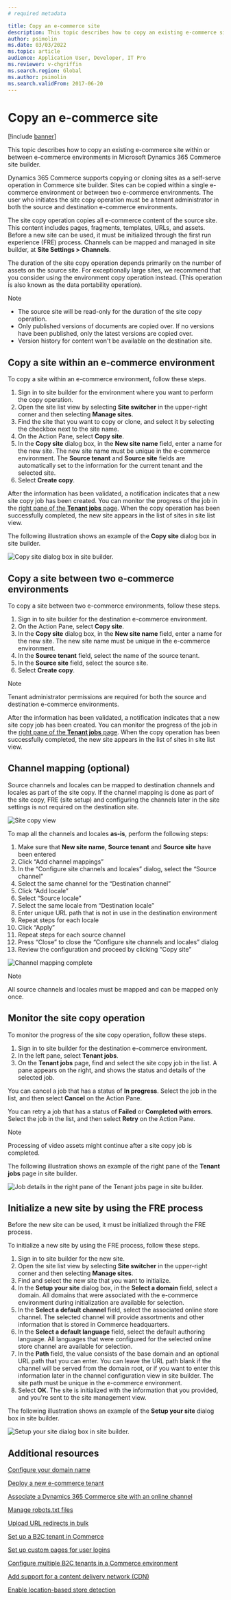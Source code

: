 ```yaml
---
# required metadata

title: Copy an e-commerce site
description: This topic describes how to copy an existing e-commerce site within or between e-commerce environments in Microsoft Dynamics 365 Commerce site builder.
author: psimolin
ms.date: 03/03/2022
ms.topic: article
audience: Application User, Developer, IT Pro
ms.reviewer: v-chgriffin
ms.search.region: Global
ms.author: psimolin
ms.search.validFrom: 2017-06-20
---
```


# Copy an e-commerce site

[!include [banner](../includes/banner.md)]

This topic describes how to copy an existing e-commerce site within or between e-commerce environments in Microsoft Dynamics 365 Commerce site builder.

Dynamics 365 Commerce supports copying or cloning sites as a self-serve operation in Commerce site builder. Sites can be copied within a single e-commerce environment or between two e-commerce environments. The user who initiates the site copy operation must be a tenant administrator in both the source and destination e-commerce environments.

The site copy operation copies all e-commerce content of the source site. This content includes pages, fragments, templates, URLs, and assets. Before a new site can be used, it must be initialized through the first run experience (FRE) process. Channels can be mapped and managed in site builder, at **Site Settings \> Channels**.

The duration of the site copy operation depends primarily on the number of assets on the source site. For exceptionally large sites, we recommend that you consider using the environment copy operation instead. (This operation is also known as the data portability operation).

> [!NOTE]
> - The source site will be read-only for the duration of the site copy operation.
> - Only published versions of documents are copied over. If no versions have been published, only the latest versions are copied over.
> - Version history for content won't be available on the destination site.

## Copy a site within an e-commerce environment

To copy a site within an e-commerce environment, follow these steps.

1. Sign in to site builder for the environment where you want to perform the copy operation.
1. Open the site list view by selecting **Site switcher** in the upper-right corner and then selecting **Manage sites**.
1. Find the site that you want to copy or clone, and select it by selecting the checkbox next to the site name.
1. On the Action Pane, select **Copy site**.
1. In the **Copy site** dialog box, in the **New site name** field, enter a name for the new site. The new site name must be unique in the e-commerce environment. The **Source tenant** and **Source site** fields are automatically set to the information for the current tenant and the selected site.
1. Select **Create copy**.

After the information has been validated, a notification indicates that a new site copy job has been created. You can monitor the progress of the job in the [right pane of the **Tenant jobs** page](#monitor-the-site-copy-operation). When the copy operation has been successfully completed, the new site appears in the list of sites in site list view.

The following illustration shows an example of the **Copy site** dialog box in site builder.

![Copy site dialog box in site builder.](media/site-copy_1.png)

## Copy a site between two e-commerce environments

To copy a site between two e-commerce environments, follow these steps.

1. Sign in to site builder for the destination e-commerce environment.
1. On the Action Pane, select **Copy site**.
1. In the **Copy site** dialog box, in the **New site name** field, enter a name for the new site. The new site name must be unique in the e-commerce environment.
1. In the **Source tenant** field, select the name of the source tenant.
1. In the **Source site** field, select the source site.
1. Select **Create copy**.

> [!NOTE]
> Tenant administrator permissions are required for both the source and destination e-commerce environments.

After the information has been validated, a notification indicates that a new site copy job has been created. You can monitor the progress of the job in the [right pane of the **Tenant jobs** page](#monitor-the-site-copy-operation). When the copy operation has been successfully completed, the new site appears in the list of sites in site list view.

## Channel mapping (optional)

Source channels and locales can be mapped to destination channels and locales as part of the site copy. If the channel mapping is done as part of the site copy, FRE (site setup) and configuring the channels later in the site settings is not required on the destination site. 

![Site copy view](media/channel_mapping_1.png)
  
To map all the channels and locales **as-is**, perform the following steps:
1.	Make sure that **New site name**, **Source tenant** and **Source site** have been entered
1.	Click “Add channel mappings”
1.	In the “Configure site channels and locales” dialog, select the “Source channel” 
1.	Select the same channel  for the “Destination channel”
1.	Click “Add locale”
1.	Select “Source locale”
1.	Select the same locale from “Destination locale”
1.	Enter unique URL path that is not in use in the destination environment
1.	Repeat steps for each locale
1.	Click “Apply”
1.	Repeat steps for each source channel
1.	Press “Close” to close the “Configure site channels and locales” dialog
1.	Review the configuration and proceed by clicking “Copy site”
 
![Channel mapping complete](media/channel_mapping_2.png)

> [!NOTE]
> All source channels and locales must be mapped and can be mapped only once.

## Monitor the site copy operation

To monitor the progress of the site copy operation, follow these steps.

1. Sign in to site builder for the destination e-commerce environment.
1. In the left pane, select **Tenant jobs**.
1. On the **Tenant jobs** page, find and select the site copy job in the list. A pane appears on the right, and shows the status and details of the selected job.

You can cancel a job that has a status of **In progress**. Select the job in the list, and then select **Cancel** on the Action Pane.

You can retry a job that has a status of **Failed** or **Completed with errors**. Select the job in the list, and then select **Retry** on the Action Pane.

> [!NOTE]
> Processing of video assets might continue after a site copy job is completed.

The following illustration shows an example of the right pane of the **Tenant jobs** page in site builder.

![Job details in the right pane of the Tenant jobs page in site builder.](media/site-copy_2.png)

## Initialize a new site by using the FRE process

Before the new site can be used, it must be initialized through the FRE process.

To initialize a new site by using the FRE process, follow these steps.

1. Sign in to site builder for the new site.
1. Open the site list view by selecting **Site switcher** in the upper-right corner and then selecting **Manage sites**.
1. Find and select the new site that you want to initialize.
1. In the **Setup your site** dialog box, in the **Select a domain** field, select a domain. All domains that were associated with the e-commerce environment during initialization are available for selection.
1. In the **Select a default channel** field, select the associated online store channel. The selected channel will provide assortments and other information that is stored in Commerce headquarters.
1. In the **Select a default language** field, select the default authoring language. All languages that were configured for the selected online store channel are available for selection.
1. In the **Path** field, the value consists of the base domain and an optional URL path that you can enter. You can leave the URL path blank if the channel will be served from the domain root, or if you want to enter this information later in the channel configuration view in site builder. The site path must be unique in the e-commerce environment.
1. Select **OK**. The site is initialized with the information that you provided, and you're sent to the site management view.

The following illustration shows an example of the **Setup your site** dialog box in site builder.

![Setup your site dialog box in site builder.](media/site-copy_3.png)

## Additional resources

[Configure your domain name](configure-your-domain-name.md)

[Deploy a new e-commerce tenant](deploy-ecommerce-site.md)

[Associate a Dynamics 365 Commerce site with an online channel](associate-site-online-store.md)

[Manage robots.txt files](manage-robots-txt-files.md)

[Upload URL redirects in bulk](upload-bulk-redirects.md)

[Set up a B2C tenant in Commerce](set-up-b2c-tenant.md)

[Set up custom pages for user logins](custom-pages-user-logins.md)

[Configure multiple B2C tenants in a Commerce environment](configure-multi-b2c-tenants.md)

[Add support for a content delivery network (CDN)](add-cdn-support.md)

[Enable location-based store detection](enable-store-detection.md)

